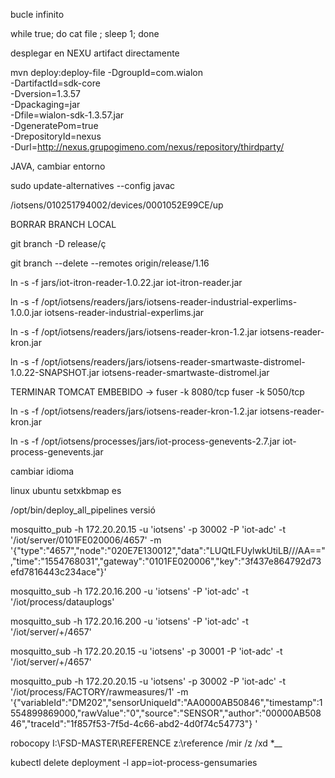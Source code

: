

bucle infinito 

while true; do cat file ; sleep 1; done





desplegar en NEXU artifact directamente

mvn deploy:deploy-file -DgroupId=com.wialon \
    -DartifactId=sdk-core \
    -Dversion=1.3.57  \
    -Dpackaging=jar \
    -Dfile=wialon-sdk-1.3.57.jar \
    -DgeneratePom=true \
    -DrepositoryId=nexus\
    -Durl=http://nexus.grupogimeno.com/nexus/repository/thirdparty/





JAVA, cambiar entorno

sudo update-alternatives --config javac



/iotsens/010251794002/devices/0001052E99CE/up


BORRAR BRANCH LOCAL

git branch -D release/ç

git branch --delete --remotes origin/release/1.16



ln -s -f jars/iot-itron-reader-1.0.22.jar iot-itron-reader.jar


ln -s -f /opt/iotsens/readers/jars/iotsens-reader-industrial-experlims-1.0.0.jar iotsens-reader-industrial-experlims.jar



ln -s -f /opt/iotsens/readers/jars/iotsens-reader-kron-1.2.jar iotsens-reader-kron.jar


ln -s -f /opt/iotsens/readers/jars/iotsens-reader-smartwaste-distromel-1.0.22-SNAPSHOT.jar iotsens-reader-smartwaste-distromel.jar



TERMINAR TOMCAT EMBEBIDO -> fuser -k 8080/tcp
fuser -k 5050/tcp







ln -s -f /opt/iotsens/readers/jars/iotsens-reader-kron-1.2.jar iotsens-reader-kron.jar

ln -s -f /opt/iotsens/processes/jars/iot-process-genevents-2.7.jar iot-process-genevents.jar



cambiar idioma 

 linux ubuntu
 setxkbmap es



 
/opt/bin/deploy_all_pipelines versió

 
mosquitto_pub -h 172.20.20.15 -u 'iotsens' -p 30002 -P 'iot-adc' -t '/iot/server/0101FE020006/4657'  -m '{"type":"4657","node":"020E7E130012","data":"LUQtLFUylwkUtiLB///AA==","time":"1554768031","gateway":"0101FE020006","key":"3f437e864792d73efd7816443c234ace"}'

 mosquitto_sub -h 172.20.16.200 -u 'iotsens' -P 'iot-adc' -t '/iot/process/datauplogs'  

 mosquitto_sub -h 172.20.16.200 -u 'iotsens' -P 'iot-adc' -t '/iot/server/+/4657'  

 mosquitto_sub -h 172.20.20.15 -u 'iotsens' -p 30001 -P 'iot-adc' -t '/iot/server/+/4657'  


mosquitto_pub -h 172.20.20.15 -u 'iotsens' -p 30002 -P 'iot-adc' -t '/iot/process/FACTORY/rawmeasures/1'  -m '{"variableId":"DM202","sensorUniqueId":"AA0000AB50846","timestamp":1554899869000,"rawValue":"0","source":"SENSOR","author":"00000AB50846","traceId":"1f857f53-7f5d-4c66-abd2-4d0f74c54773"}
'

 
 
 
 robocopy I:\FSD-MASTER\REFERENCE z:\reference /mir /z /xd *__

kubectl delete deployment -l app=iot-process-gensumaries
